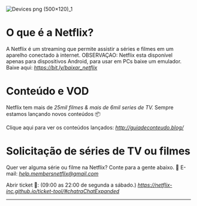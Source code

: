 ![Devices png (500×120)_1](https://github.com/user-attachments/assets/771336df-7e13-49b8-8f1c-2a2285257eed)
# O que é a Netflix?
A Netflix é um streaming que permite assistir a séries e filmes em um aparelho conectado à internet. 
OBSERVAÇAO: Netflix esta disponível apenas para dispositivos Android, para usar em PCs baixe um emulador.
Baixe aqui: *https://bit.ly/baixar_netflix*

# Conteúdo e VOD
Netflix tem mais de *25mil filmes & mais de 6mil series de TV.* Sempre estamos lançando novos conteúdos 📦

Clique aqui para ver os conteúdos lançados:
*http://guiadeconteudo.blog/*

# Solicitação de séries de TV ou filmes
Quer ver alguma série ou filme na Netflix? Conte para a gente abaixo.
📩 E-mail: 
*help.membersnetflix@gmail.com*

Abrir ticket 🎫: (09:00 as 22:00 de segunda a sábado.)
*https://netflix-inc.github.io/ticket-tool/#chatraChatExpanded*
***********************************************
